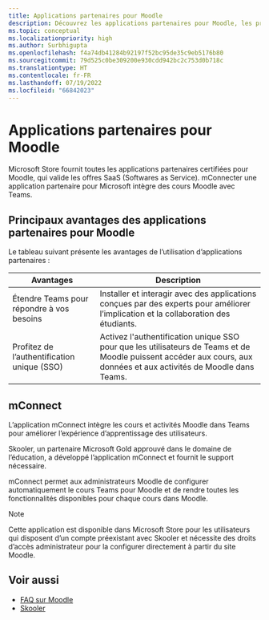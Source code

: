 ```yaml
---
title: Applications partenaires pour Moodle
description: Découvrez les applications partenaires pour Moodle, les principaux avantages des applications partenaires pour Moodle, les offres Saas et mConnect. Activez l'authentification unique pour les utilisateurs de Teams.
ms.topic: conceptual
ms.localizationpriority: high
ms.author: Surbhigupta
ms.openlocfilehash: f4a74db41284b92197f52bc95de35c9eb5176b80
ms.sourcegitcommit: 79d525c0be309200e930cdd942bc2c753d0b718c
ms.translationtype: HT
ms.contentlocale: fr-FR
ms.lasthandoff: 07/19/2022
ms.locfileid: "66842023"
---
```

# <a name="partner-apps-for-moodle"></a>Applications partenaires pour Moodle

Microsoft Store fournit toutes les applications partenaires certifiées pour Moodle, qui valide les offres SaaS (Softwares as Service). mConnecter une application partenaire pour Microsoft intègre des cours Moodle avec Teams.

## <a name="key-benefits-of-partner-apps-for-moodle"></a>Principaux avantages des applications partenaires pour Moodle

Le tableau suivant présente les avantages de l’utilisation d’applications partenaires :

|Avantages| Description|
|----------|------------|
|Étendre Teams pour répondre à vos besoins| Installer et interagir avec des applications conçues par des experts pour améliorer l’implication et la collaboration des étudiants.|
|Profitez de l’authentification unique (SSO)| Activez l'authentification unique SSO pour que les utilisateurs de Teams et de Moodle puissent accéder aux cours, aux données et aux activités de Moodle dans Teams.|

## <a name="mconnect"></a>mConnect

L’application mConnect intègre les cours et activités Moodle dans Teams pour améliorer l’expérience d’apprentissage des utilisateurs.

Skooler, un partenaire Microsoft Gold approuvé dans le domaine de l’éducation, a développé l’application mConnect et fournit le support nécessaire.

mConnect permet aux administrateurs Moodle de configurer automatiquement le cours Teams pour Moodle et de rendre toutes les fonctionnalités disponibles pour chaque cours dans Moodle.

>[!NOTE]
>Cette application est disponible dans Microsoft Store pour les utilisateurs qui disposent d’un compte préexistant avec Skooler et nécessite des droits d’accès administrateur pour la configurer directement à partir du site Moodle.
  
<!-- Watch the following video to understand how to get started with mConnect and Teams: -->

<!-- > [!VIDEO unavailable] -->

## <a name="see-also"></a>Voir aussi

* [FAQ sur Moodle](faqs.md)
* [Skooler](https://skooler.com/mconnect/how-to/)
